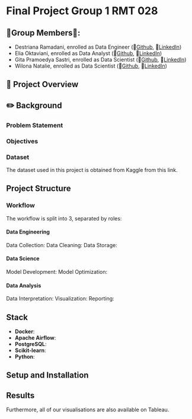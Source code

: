 # Final Project Group 1 RMT 028

## 🚨Group Members🚨:
- Destriana Ramadani, enrolled as Data Engineer (📝[Github](), 📧[LinkedIn](https://www.linkedin.com/in/destriana-ramadani-6425aa284/))
- Elia Oktaviani, enrolled as Data Analyst (📝[Github](https://github.com/eliaoktavn), 📧[LinkedIn](https://www.linkedin.com/in/elia-oktaviani/))
- Gita Pramoedya Sastri, enrolled as Data Scientist (📝[Github](https://github.com/gitasastri), 📧[LinkedIn](https://www.linkedin.com/in/gita-pramoedya-sastri/))
- Wilona Natalie, enrolled as Data Scientist (📝[Github](), 📧[LinkedIn](https://www.linkedin.com/in/wilonatalie/))

## 📢 Project Overview


## ✏️ Background
### Problem Statement

### Objectives

### Dataset
The dataset used in this project is obtained from Kaggle from this link.

## Project Structure
### Workflow
The workflow is split into 3, separated by roles:

#### Data Engineering
Data Collection: 
Data Cleaning: 
Data Storage: 
#### Data Science
Model Development:
Model Optimization: 
#### Data Analysis
Data Interpretation: 
Visualization: 
Reporting: 

## Stack
- **Docker**: 
- **Apache Airflow**:
- **PostgreSQL**: 
- **Scikit-learn**: 
- **Python**: 

## Setup and Installation

## Results
Furthermore, all of our visualisations are also available on Tableau.




